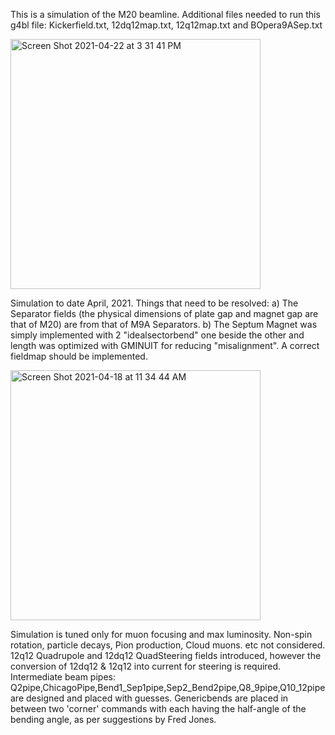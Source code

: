 

This is a simulation of the M20 beamline.
  Additional files needed to run this g4bl file:
  Kickerfield.txt, 12dq12map.txt, 12q12map.txt and
  BOpera9ASep.txt


<img width="400" alt="Screen Shot 2021-04-22 at 3 31 41 PM" src="https://user-images.githubusercontent.com/53085784/190867201-fbc74870-cdbc-4a32-9fd9-405cf5bbf563.png">


Simulation to date April, 2021.
	Things that need to be resolved: 
		a) The Separator fields (the physical dimensions of plate gap and magnet gap are that of M20) are from that of M9A Separators.
		b) The Septum Magnet was simply implemented with 2 "idealsectorbend" one beside the other and length was optimized with GMINUIT for reducing 
    "misalignment". A correct fieldmap should be implemented.

<img width="400" alt="Screen Shot 2021-04-18 at 11 34 44 AM" src="https://user-images.githubusercontent.com/53085784/190867019-cf4e53fb-f660-406d-871a-05e833fa1330.png">

Simulation is tuned only for muon focusing and max luminosity. Non-spin rotation, particle decays, Pion production, Cloud muons. etc not considered. 12q12 Quadrupole and 12dq12 QuadSteering fields introduced, however the conversion of 12dq12 & 12q12 into current for steering is required. Intermediate beam pipes: Q2pipe,ChicagoPipe,Bend1_Sep1pipe,Sep2_Bend2pipe,Q8_9pipe,Q10_12pipe are designed and placed with guesses. Genericbends are placed in between two 'corner' commands with each having the half-angle of the bending angle, as per suggestions by Fred Jones.
  
  
